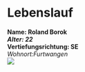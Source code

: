 #  Lebenslauf 
**Name: Roland Borok** <br>
***Alter: 22*** <br>
**Vertiefungsrichtung: SE** <br>
*Wohnort:Furtwangen* <br>
![](/assets/images/hfu.png)